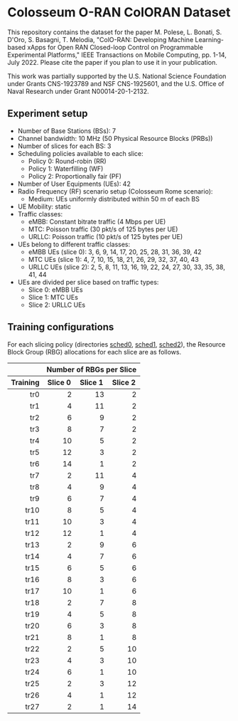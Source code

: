 # Colosseum O-RAN ColORAN Dataset
This repository contains the dataset for the paper M. Polese, L. Bonati, S. D'Oro, S. Basagni, T. Melodia, "ColO-RAN: Developing Machine Learning-based xApps for Open RAN Closed-loop Control on Programmable Experimental Platforms," IEEE Transactions on Mobile Computing, pp. 1-14, July 2022. Please cite the paper if you plan to use it in your publication.

This work was partially supported by the U.S. National Science Foundation under Grants CNS-1923789 and NSF CNS-1925601, and the U.S. Office of Naval Research under Grant N00014-20-1-2132.

## Experiment setup
- Number of Base Stations (BSs): 7
- Channel bandwidth: 10 MHz (50 Physical Resource Blocks (PRBs))
- Number of slices for each BS: 3
- Scheduling policies available to each slice:
	- Policy 0: Round-robin (RR)
  - Policy 1: Waterfilling (WF)
  - Policy 2: Proportionally fair (PF)
- Number of User Equipments (UEs): 42
- Radio Frequency (RF) scenario setup (Colosseum Rome scenario):
  	- Medium: UEs uniformly distributed within 50 m of each BS
- UE Mobility: static
- Traffic classes:
  	- eMBB: Constant bitrate traffic (4 Mbps per UE)
  	- MTC: Poisson traffic (30 pkt/s of 125 bytes per UE)
  	- URLLC: Poisson traffic (10 pkt/s of 125 bytes per UE)
- UEs belong to different traffic classes:
  	- eMBB UEs (slice 0): 3, 6, 9, 14, 17, 20, 25, 28, 31, 36, 39, 42
  	- MTC UEs (slice 1): 4, 7, 10, 15, 18, 21, 26, 29, 32, 37, 40, 43
  	- URLLC UEs (slice 2): 2, 5, 8, 11, 13, 16, 19, 22, 24, 27, 30, 33, 35, 38, 41, 44
- UEs are divided per slice based on traffic types:
  	- Slice 0: eMBB UEs
  	- Slice 1: MTC UEs
  	- Slice 2: URLLC UEs

## Training configurations
For each slicing policy (directories [sched0](rome_static_medium/sched0), [sched1](rome_static_medium/sched1), [sched2](rome_static_medium/sched2)), the Resource Block Group (RBG) allocations for each slice are as follows.

<table>
<thead>
<tr>
<th></th>
<th align="center" colspan="3">Number of RBGs per Slice</th>
</tr>
</thead>
<thead>
<tr>
<th align="center">Training</th>
<th align="center">Slice 0</th>
<th align="center">Slice 1</th>
<th align="center">Slice 2</th>
</tr>
</thead>
<tbody>
<tr>
<td align="right">tr0</td>
<td align="right">2</td>
<td align="right">13</td>
<td align="right">2</td>
</tr>
<tr>
<td align="right">tr1</td>
<td align="right">4</td>
<td align="right">11</td>
<td align="right">2</td>
</tr>
<tr>
<td align="right">tr2</td>
<td align="right">6</td>
<td align="right">9</td>
<td align="right">2</td>
</tr>
<tr>
<td align="right">tr3</td>
<td align="right">8</td>
<td align="right">7</td>
<td align="right">2</td>
</tr>
<tr>
<td align="right">tr4</td>
<td align="right">10</td>
<td align="right">5</td>
<td align="right">2</td>
</tr>
<tr>
<td align="right">tr5</td>
<td align="right">12</td>
<td align="right">3</td>
<td align="right">2</td>
</tr>
<tr>
<td align="right">tr6</td>
<td align="right">14</td>
<td align="right">1</td>
<td align="right">2</td>
</tr>
<tr>
<td align="right">tr7</td>
<td align="right">2</td>
<td align="right">11</td>
<td align="right">4</td>
</tr>
<tr>
<td align="right">tr8</td>
<td align="right">4</td>
<td align="right">9</td>
<td align="right">4</td>
</tr>
<tr>
<td align="right">tr9</td>
<td align="right">6</td>
<td align="right">7</td>
<td align="right">4</td>
</tr>
<tr>
<td align="right">tr10</td>
<td align="right">8</td>
<td align="right">5</td>
<td align="right">4</td>
</tr>
<tr>
<td align="right">tr11</td>
<td align="right">10</td>
<td align="right">3</td>
<td align="right">4</td>
</tr>
<tr>
<td align="right">tr12</td>
<td align="right">12</td>
<td align="right">1</td>
<td align="right">4</td>
</tr>
<tr>
<td align="right">tr13</td>
<td align="right">2</td>
<td align="right">9</td>
<td align="right">6</td>
</tr>
<tr>
<td align="right">tr14</td>
<td align="right">4</td>
<td align="right">7</td>
<td align="right">6</td>
</tr>
<tr>
<td align="right">tr15</td>
<td align="right">6</td>
<td align="right">5</td>
<td align="right">6</td>
</tr>
<tr>
<td align="right">tr16</td>
<td align="right">8</td>
<td align="right">3</td>
<td align="right">6</td>
</tr>
<tr>
<td align="right">tr17</td>
<td align="right">10</td>
<td align="right">1</td>
<td align="right">6</td>
</tr>
<tr>
<td align="right">tr18</td>
<td align="right">2</td>
<td align="right">7</td>
<td align="right">8</td>
</tr>
<tr>
<td align="right">tr19</td>
<td align="right">4</td>
<td align="right">5</td>
<td align="right">8</td>
</tr>
<tr>
<td align="right">tr20</td>
<td align="right">6</td>
<td align="right">3</td>
<td align="right">8</td>
</tr>
<tr>
<td align="right">tr21</td>
<td align="right">8</td>
<td align="right">1</td>
<td align="right">8</td>
</tr>
<tr>
<td align="right">tr22</td>
<td align="right">2</td>
<td align="right">5</td>
<td align="right">10</td>
</tr>
<tr>
<td align="right">tr23</td>
<td align="right">4</td>
<td align="right">3</td>
<td align="right">10</td>
</tr>
<tr>
<td align="right">tr24</td>
<td align="right">6</td>
<td align="right">1</td>
<td align="right">10</td>
</tr>
<tr>
<td align="right">tr25</td>
<td align="right">2</td>
<td align="right">3</td>
<td align="right">12</td>
</tr>
<tr>
<td align="right">tr26</td>
<td align="right">4</td>
<td align="right">1</td>
<td align="right">12</td>
</tr>
<tr>
<td align="right">tr27</td>
<td align="right">2</td>
<td align="right">1</td>
<td align="right">14</td>
</tr>
</tbody>
</table>
